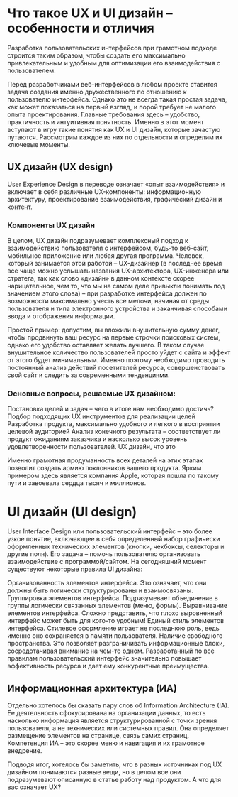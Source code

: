 # Что такое UX и UI дизайн – особенности и отличия

Разработка пользовательских интерфейсов при грамотном подходе строится таким образом, чтобы создать его максимально привлекательным и удобным для оптимизации его взаимодействия с пользователем.

Перед разработчиками веб-интерфейсов в любом проекте ставится задача создания именно дружественного по отношению к пользователю интерфейса. Однако это не всегда такая простая задача, как может показаться на первый взгляд, и порой требует не малого опыта проектирования. Главные требования здесь – удобство, практичность и интуитивная понятность. Именно в этот момент вступают в игру такие понятия как UX и UI дизайн, которые зачастую путаются. Рассмотрим каждое из них по отдельности и определим их ключевые моменты.

## UX дизайн (UX design)

User Experience Design в переводе означает «опыт взаимодействия» и включает в себя различные UX-компоненты: информационную архитектуру, проектирование взаимодействия, графический дизайн и контент.

### Компоненты UX дизайн

В целом, UX дизайн подразумевает комплексный подход  к взаимодействию пользователя с интерфейсом, будь-то веб-сайт, мобильное приложение или любая другая программа. Человек, который занимается этой работой – UX-дизайнер (в последнее время все чаще можно услышать названия UX-архитектора, UX-инженера или стратега, так как слово «дизайн» в данном контексте скорее нарицательное, чем то, что мы на самом деле привыкли понимать под значением этого слова) – при разработке интерфейса должен по возможности максимально учесть все мелочи, начиная от среды пользователя и типа электронного устройства и заканчивая способами ввода и отображения информации.

Простой пример: допустим, вы вложили внушительную сумму денег, чтобы продвинуть ваш ресурс на первые строчки поисковых систем, однако его удобство оставляет желать лучшего. В таком случае внушительное количество пользователей просто уйдет с сайта и эффект от этого будет минимальным. Именно поэтому необходимо проводить постоянный анализ действий посетителей ресурса, совершенствовать свой сайт и следить за современными тенденциями.

### Основные вопросы, решаемые UX дизайном:

Постановка целей и задач – чего в итоге нам необходимо достичь?
Подбор подходящих UX инструментов для реализации целей
Разработка продукта, максимально удобного и легкого в восприятии целевой аудиторией
Анализ конечного результата – соответствует ли продукт ожиданиям заказчика и насколько высок уровень удовлетворенности пользователей.
UX дизайн, что это

Именно грамотная продуманность всех деталей на этих этапах позволит создать армию поклонников вашего продукта. Ярким примером здесь является компания Apple, которая пошла по такому пути и завоевала сердца тысяч и миллионов.

# UI дизайн (UI design)

User Interface Design или пользовательский интерфейс – это более узкое понятие, включающее в себя определенный набор графически оформленных технических элементов (кнопки, чекбоксы, селекторы и другие поля). Его задача – помочь пользователю организовать взаимодействие с программой/сайтом.  На сегодняшний момент существуют некоторые правила UI дизайна:

Организованность элементов интерфейса. Это означает, что они должны быть логически структурированы и взаимосвязаны.
 Группировка элементов интерфейса. Подразумевает объединение в группы логически связанных элементов (меню, формы).
Выравнивание элементов интерфейса. Сложно представить, что плохо выровненный интерфейс может быть для кого-то удобным!
Единый стиль элементов интерфейса. Стилевое оформление играет не последнюю роль, ведь именно оно сохраняется в памяти пользователя.
 Наличие свободного пространства.  Это позволяет разграничивать информационные блоки, сосредотачивая внимание на чем-то одном.
Разработанный по все правилам пользовательский интерфейс значительно повышает эффективность ресурса и дает ему конкурентные преимущества.

## Информационная архитектура (ИА)

Отдельно хотелось бы сказать пару слов об Information Architecture (IA). Ее деятельность сфокусирована на организации данных, то есть насколько информация является структурированной с точки зрения пользователя, а не технических или системных правил. Она определяет размещение  элементов на странице,  связь самих страниц. Компетенция ИА – это скорее меню и навигация и их грамотное внедрение.

Подводя итог, хотелось бы заметить, что в разных источниках под UX дизайном понимаются разные вещи, но в целом все они подразумевают описанную в статье работу над продуктом.  А что для вас означает UX?
